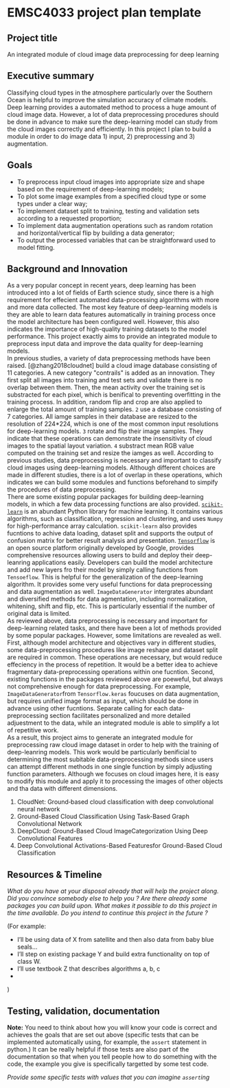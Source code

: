 # EMSC4033 project plan template

## Project title

An integrated module of cloud image data preprocessing for deep learning

## Executive summary

Classifying cloud types in the atmosphere particularly over the Southern Ocean is helpful to improve the simulation accuracy of climate models. Deep learning provides a automated method to process a huge amount of cloud image data. However, a lot of data preprocessing procedures should be done in advance to make sure the deep-learning model can study from the cloud images correctly and efficiently. In this project I plan to build a module in order to do image data 1) input, 2) preprocessing and 3) augmentation.

## Goals

- To preprocess input cloud images into appropriate size and shape based on the requirement of deep-learning models;
- To plot some image examples from a specified cloud type or some types under a clear way;
- To implement dataset split to training, testing and validation sets according to a requested proportion;
- To implement data augmentation operations such as random rotation and horizontal/vertical flip by building a data generator;
- To output the processed variables that can be straightforward used to model fitting.

## Background and Innovation  

As a very popular concept in recent years, deep learning has been introduced into a lot of fields of Earth science study, since there is a high requirement for effecient automated data-processing algorithms with more and more data collected. The most key feature of deep-learning models is they are able to learn data features automatically in training process once the model architecture has been configured well. However, this also indicates the importance of high-quality training datasets to the model performance. This project exactly aims to provide an integrated module to preprocess input data and improve the data quality for deep-learning models.  
In previous studies, a variety of data preprocessing methods have been raised. [@zhang2018cloudnet] build a cloud image database consisting of 11 categories. A new category "contrails" is added as an innovation. They first split all images into training and test sets and validate there is no overlap between them. Then, the mean activity over the training set is substracted for each pixel, which is benifical to preventing overfitting in the training process. In addition, random flip and crop are also applied to enlarge the total amount of training samples. `2` use a database consisting of 7 categories. All iamge samples in their database are resized to the resolution of 224\*224, which is one of the most common input resolutions for deep-learning models. `3` rotate and flip their image samples. They indicate that these operations can demonstrate the insensitivity of cloud images to the spatial layout variation. `4` substract mean RGB value computed on the training set and resize the iamges as well. According to previous studies, data preprocessing is necessary and important to classify cloud images using deep-learning models. Although different choices are made in different studies, there is a lot of overlap in these operations, which indicates we can build some modules and functions beforehand to simpify the procedures of data preprocessing.  
There are some existing popular packages for building deep-learning models, in which a few data processing functions are also provided. [`scikit-learn`](https://scikit-learn.org) is an abundant Python library for machine learning. It contains various algorithms, such as classification, regression and clustering, and uses `Numpy` for high-performance array calculation. `scikit-learn` also provides fucntions to achive data loading, dataset split and supports the output of confusion matrix for better result analysis and presentation. [`Tensorflow`](https://www.tensorflow.org) is an open source platform originally developed by Google, provides comprehensive resources allowing users to build and deploy their deep-leanring applications easily. Developers can build the model architecture and add new layers fro their model by simply calling functions from `Tensoeflow`. This is helpful for the generalization of the deep-learning algorithm. It provides some very useful functions for data preprocessing and data augmentation as well. `ImageDataGenerator` intergrates abundant and diversified  methods for data agmentation, including normalization, whitening, shift and flip, etc. This is particularly essential if the number of original data is limited.  
As reviewed above, data preprocessing is necessary and important for deep-learning related tasks, and there have been a lot of methods provided by some popular packages. However, some limitations are revealed as well. First, although model architecture and objectives 
vary in different studies, some data-preprocessing procedures like image reshape and dataset split are required in common. These operations are necessary, but would reduce effeciency in the process of repetition. It would be a better idea to achieve fragmentary data-preprocessing operations within one fucntion. Second, existing functions in the packages reviewed above are poeweful, but always not comprehensive enough for data preprocessing. For example, `ImageDataGenerator`from `Tensorflow.keras` foucuses on data augmentation, but requires unified image format as input, which should be done in advance using other fucntions. Separate calling for each data-preprocessing section facilitates personalized and more detailed adjuestment to the data, while an integrated module is able to simplify a lot of repetitive work.  
As a result, this project aims to generate an integrated module for preprocessing raw cloud image dataset in order to help with the training of deep-leanring models. This work would be particularly benificial to determining the most subitable data-preprocessing methods since users can attempt different methods in one single function by simply adjusting function parameters. Although we focuses on cloud images here, it is easy to modify this module and apply it to processing the images of other objects and tha data with different dimensions.
1. CloudNet: Ground‐based cloud classification with deep convolutional neural network
2. Ground-Based Cloud Classification Using Task-Based Graph Convolutional Network
3. DeepCloud: Ground-Based Cloud ImageCategorization Using Deep Convolutional Features
4. Deep Convolutional Activations-Based Featuresfor Ground-Based Cloud Classification

## Resources & Timeline


_What do you have at your disposal already that will help the project along. Did you convince somebody else to help you ? Are there already some packages you can build upon. What makes it possible to do this project in the time available. Do you intend to continue this project in the future ?_

(For example:
  - I’ll be using data of X from satellite and then also data from baby blue seals…
  - I’ll step on existing package Y and build extra functionality on top of class W.
  - I’ll use textbook Z that describes algorithms a, b, c
  -
)

## Testing, validation, documentation



**Note:** You need to think about how you will know your code is correct and achieves the goals that are set out above (specific tests that can be implemented automatically using, for example, the `assert` statement in python.)  It can be really helpful if those tests are also part of the documentation so that when you tell people how to do something with the code, the example you give is specifically targetted by some test code.

_Provide some specific tests with values that you can imagine `assert`ing_

